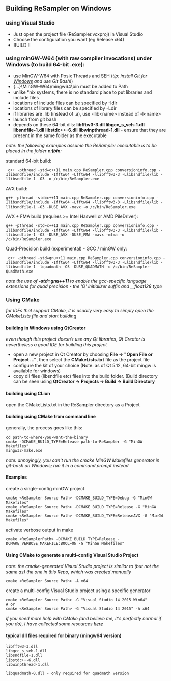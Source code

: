 ## Building ReSampler on Windows

### using Visual Studio
- Just open the project file (ReSampler.vcxproj) in Visual Studio
- Choose the configuration you want (eg Release x64)
- BUILD !!

### using minGW-W64 (with raw compiler invocations) under Windows (to build 64-bit .exe):
- use MinGW-W64 with Posix Threads and SEH (*tip: install [Git for Windows](https://github.com/git-for-windows) and use Git Bash!*)
- {...}\MinGW-W64\mingw64\bin must be added to Path
- unlike *nix systems, there is no standard place to put libraries and include files
- locations of include files can be specified by -Idir
- locations of library files can be specified by -Ldir
- if libraries are .lib (instead of .a), use -llib&lt;name&gt; instead of -l&lt;name&gt; 
- launch from git bash
- depends on these 64-bit dlls: **libfftw3-3.dll  libgcc_s_seh-1.dll  libsndfile-1.dll  libstdc++-6.dll  libwinpthread-1.dll** - ensure that they are present in the same folder as the executable

*note: the following examples assume the ReSampler executable is to be placed in the folder **c:\bin**:*

standard 64-bit build:
~~~
 g++ -pthread -std=c++11 main.cpp ReSampler.cpp conversioninfo.cpp -Ilibsndfile/include -Ifftw64 -Lfftw64 -llibfftw3-3 -Llibsndfile/lib -llibsndfile-1 -O3 -o /c/bin/ReSampler.exe
~~~

AVX build:
~~~
g++ -pthread -std=c++11 main.cpp ReSampler.cpp conversioninfo.cpp -Ilibsndfile/include -Ifftw64 -Lfftw64 -llibfftw3-3 -Llibsndfile/lib -llibsndfile-1 -O3 -DUSE_AVX -mavx -o /c/bin/ReSampler.exe
~~~

AVX + FMA build (requires >= Intel Haswell or AMD PileDriver):
~~~
g++ -pthread -std=c++11 main.cpp ReSampler.cpp conversioninfo.cpp -Ilibsndfile/include -Ifftw64 -Lfftw64 -llibfftw3-3 -Llibsndfile/lib -llibsndfile-1 -O3 -DUSE_AVX -DUSE_FMA -mavx -mfma -o /c/bin/ReSampler.exe
~~~

Quad-Precision build (experimental) - GCC / minGW only:
~~~
 g++ -pthread -std=gnu++11 main.cpp ReSampler.cpp conversioninfo.cpp -Ilibsndfile/include -Ifftw64 -Lfftw64 -llibfftw3-3 -Llibsndfile/lib -llibsndfile-1 -lquadmath -O3 -DUSE_QUADMATH -o /c/bin/ReSampler-QuadMath.exe
~~~

*note the use of **-std=gnu++11** to enable the gcc-specific language extensions for quad precision - the 'Q' initializer suffix and __float128 type*

### Using CMake

*for IDEs that support CMake, it is usually very easy to simply open the CMakeLists file and start building*

#### building in Windows using QtCreator
*even though this project doesn't use any Qt libraries, Qt Creator is nevertheless a good IDE for building this project*  
- open a new project in Qt Creator by choosing **File -> "Open File or Project ..."**, then select the **CMakeLists.txt** file as the project file
- configure the kit of your choice (Note: as of Qt 5.12, 64-bit mingw is available for windows)
- copy dll files (libsndfile etc) files into the build folder. (Build directory can be seen using **QtCreator -> Projects -> Build -> Build Directory**

#### building using CLion
open the CMakeLists.txt in the ReSampler directory as a Project

#### building using CMake from command line

generally, the process goes like this:
~~~
cd path-to-where-you-want-the-binary
cmake -DCMAKE_BUILD_TYPE=Release path-to-ReSampler -G "MinGW Makefiles"
mingw32-make.exe
~~~

*note: annoyingly, you can't run the cmake MinGW Makefiles generator in git-bash on Windows; run it in a command prompt instead*

#### Examples

create a single-config minGW project
~~~
cmake <ReSampler Source Path> -DCMAKE_BUILD_TYPE=Debug -G "MinGW Makefiles"
cmake <ReSampler Source Path> -DCMAKE_BUILD_TYPE=Release -G "MinGW Makefiles"
cmake <ReSampler Source Path> -DCMAKE_BUILD_TYPE=ReleaseAVX -G "MinGW Makefiles"
~~~

activate verbose output in make
~~~
cmake <ReSamplerPath> -DCMAKE_BUILD_TYPE=Release -DCMAKE_VERBOSE_MAKEFILE:BOOL=ON -G "MinGW Makefiles"
~~~

#### Using CMake to generate a multi-config Visual Studio Project

*note: the cmake-generated Visual Studio project is similar to (but not the same as) the one in this Repo, which was created manually*

~~~
cmake <ReSampler Source Path> -A x64
~~~

create a multi-config Visual Studio project using a specific generator
~~~
cmake <ReSampler Source Path> -G "Visual Studio 14 2015 Win64"
# or
cmake <ReSampler Source Path> -G "Visual Studio 14 2015" -A x64
~~~

*if you need more help with CMake (and believe me, it's perfectly normal if you do), I have collected some resources [here](https://gist.github.com/jniemann66/9d3a4f5d20c6710cf7a0bed10905af91)*

#### typical dll files required for binary (mingw64 version)

~~~
libfftw3-3.dll
libgcc_s_seh-1.dll
libsndfile-1.dll
libstdc++-6.dll
libwinpthread-1.dll
~~~

~~~
libquadmath-0.dll - only required for quadmath version
~~~